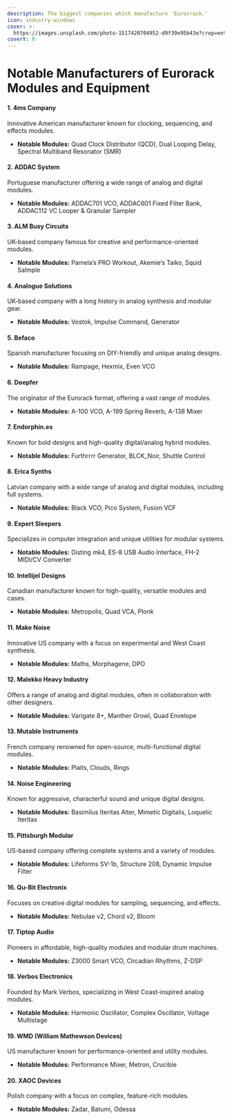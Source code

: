 ```yaml
---
description: The biggest companies which manufacture 'Eurocrack.'
icon: industry-windows
cover: >-
  https://images.unsplash.com/photo-1517420704952-d9f39e95b43e?crop=entropy&cs=srgb&fm=jpg&ixid=M3wxOTcwMjR8MHwxfHNlYXJjaHw5fHxlbGVjdHJvbmljc3xlbnwwfHx8fDE3NDMyNTQ0MTl8MA&ixlib=rb-4.0.3&q=85
coverY: 0
---
```


# Notable Manufacturers of Eurorack Modules and Equipment

#### 1. 4ms Company

Innovative American manufacturer known for clocking, sequencing, and effects modules.

* **Notable Modules:** Quad Clock Distributor (QCD), Dual Looping Delay, Spectral Multiband Resonator (SMR)

#### 2. ADDAC System

Portuguese manufacturer offering a wide range of analog and digital modules.

* **Notable Modules:** ADDAC701 VCO, ADDAC601 Fixed Filter Bank, ADDAC112 VC Looper & Granular Sampler

#### 3. ALM Busy Circuits

UK-based company famous for creative and performance-oriented modules.

* **Notable Modules:** Pamela’s PRO Workout, Akemie’s Taiko, Squid Salmple

#### 4. Analogue Solutions

UK-based company with a long history in analog synthesis and modular gear.

* **Notable Modules:** Vostok, Impulse Command, Generator

#### 5. Befaco

Spanish manufacturer focusing on DIY-friendly and unique analog designs.

* **Notable Modules:** Rampage, Hexmix, Even VCO

#### 6. Doepfer

The originator of the Eurorack format, offering a vast range of modules.

* **Notable Modules:** A-100 VCO, A-199 Spring Reverb, A-138 Mixer

#### 7. Endorphin.es

Known for bold designs and high-quality digital/analog hybrid modules.

* **Notable Modules:** Furthrrrr Generator, BLCK\_Noir, Shuttle Control

#### 8. Erica Synths

Latvian company with a wide range of analog and digital modules, including full systems.

* **Notable Modules:** Black VCO, Pico System, Fusion VCF

#### 9. Expert Sleepers

Specializes in computer integration and unique utilities for modular systems.

* **Notable Modules:** Disting mk4, ES-8 USB Audio Interface, FH-2 MIDI/CV Converter

#### 10. Intellijel Designs

Canadian manufacturer known for high-quality, versatile modules and cases.

* **Notable Modules:** Metropolis, Quad VCA, Plonk

#### 11. Make Noise

Innovative US company with a focus on experimental and West Coast synthesis.

* **Notable Modules:** Maths, Morphagene, DPO

#### 12. Malekko Heavy Industry

Offers a range of analog and digital modules, often in collaboration with other designers.

* **Notable Modules:** Varigate 8+, Manther Growl, Quad Envelope

#### 13. Mutable Instruments

French company renowned for open-source, multi-functional digital modules.

* **Notable Modules:** Plaits, Clouds, Rings

#### 14. Noise Engineering

Known for aggressive, characterful sound and unique digital designs.

* **Notable Modules:** Basimilus Iteritas Alter, Mimetic Digitalis, Loquelic Iteritas

#### 15. Pittsburgh Modular

US-based company offering complete systems and a variety of modules.

* **Notable Modules:** Lifeforms SV-1b, Structure 208, Dynamic Impulse Filter

#### 16. Qu-Bit Electronix

Focuses on creative digital modules for sampling, sequencing, and effects.

* **Notable Modules:** Nebulae v2, Chord v2, Bloom

#### 17. Tiptop Audio

Pioneers in affordable, high-quality modules and modular drum machines.

* **Notable Modules:** Z3000 Smart VCO, Circadian Rhythms, Z-DSP

#### 18. Verbos Electronics

Founded by Mark Verbos, specializing in West Coast-inspired analog modules.

* **Notable Modules:** Harmonic Oscillator, Complex Oscillator, Voltage Multistage

#### 19. WMD (William Mathewson Devices)

US manufacturer known for performance-oriented and utility modules.

* **Notable Modules:** Performance Mixer, Metron, Crucible

#### 20. XAOC Devices

Polish company with a focus on complex, feature-rich modules.

* **Notable Modules:** Zadar, Batumi, Odessa
